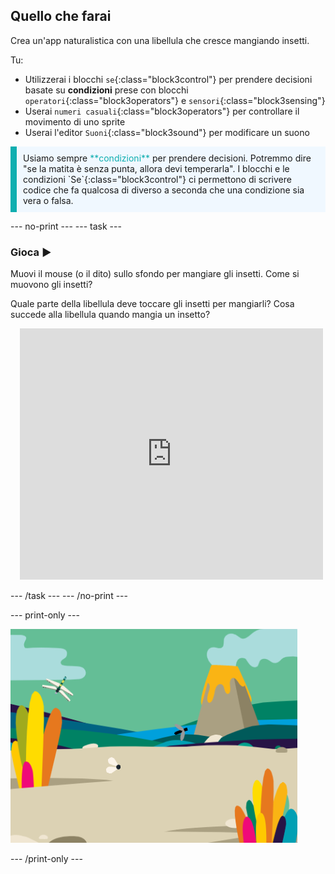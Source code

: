 ## Quello che farai

Crea un'app naturalistica con una libellula che cresce mangiando insetti.

Tu:
+ Utilizzerai i blocchi `se`{:class="block3control"} per prendere decisioni basate su **condizioni** prese con blocchi `operatori`{:class="block3operators"} e `sensori`{:class="block3sensing"}
+ Userai `numeri casuali`{:class="block3operators"} per controllare il movimento di uno sprite
+ Userai l'editor `Suoni`{:class="block3sound"} per modificare un suono

<p style="border-left: solid; border-width:10px; border-color: #0faeb0; background-color: aliceblue; padding: 10px;">
Usiamo sempre <span style="color: #0faeb0">**condizioni**</span> per prendere decisioni. Potremmo dire "se la matita è senza punta, allora devi temperarla". I blocchi e le condizioni `Se`{:class="block3control"} ci permettono di scrivere codice che fa qualcosa di diverso a seconda che una condizione sia vera o falsa.</p>

--- no-print ---
--- task ---

### Gioca ▶️
<div style="display: flex; flex-wrap: wrap">
<div style="flex-basis: 175px; flex-grow: 1">  
Muovi il mouse (o il dito) sullo sfondo per mangiare gli insetti. Come si muovono gli insetti?

Quale parte della libellula deve toccare gli insetti per mangiarli? Cosa succede alla libellula quando mangia un insetto?
</div>
<div class="scratch-preview" style="margin-left: 15px;">
  <iframe allowtransparency="true" width="485" height="402" src="https://scratch.mit.edu/projects/embed/521688740/?autostart=false" frameborder="0"></iframe>
</div>
</div>

--- /task ---
--- /no-print ---

--- print-only ---

![Progetto completato](images/showcase_static.png)

--- /print-only ---

